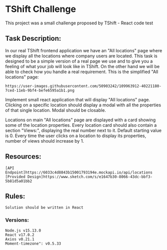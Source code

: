 # TShift Challenge

This project was a small challenge proposed by TShift - React code test

## Task Description: 
In our real TShift frontend application we have an "All locations" page where we display all the locations where company users are located. This task is designed to be a simple version of a real page we use and to give you a feeling of what your job will look like in TShift. On the other hand we will be able to check how you handle a real requirement. This is the simplified "All locations" page:
    
    https://user-images.githubusercontent.com/50903242/109963912-40221180-7ced-11eb-9bf4-befe6595a1b1.png

Implement small react application that will display "All locations" page. Clicking on a specific location should display a modal with all the properties of that single location. Modal should be closable.

Locations on main "All locations" page are displayed with a card showing some of the location properties. Every location card should also contain a section "Views:", displaying the real number next to it. Default starting value is 0. Every time the user clicks on a location to display its properties, number of views should increase by 1.

## Resources: 

    [API Endpoint]https://6033c4d8843b15001793194e.mockapi.io/api/locations
    [Provided Design]https://www.sketch.com/s/e1647b30-8066-43dc-bbf3-5b81d5a01bb2


## Rules:

    Solution should be written in React


### Versions: 
    Node.js v15.13.0
    React v17.0.2
    Axios v0.21.1
    Moment-timezone": v0.5.33


